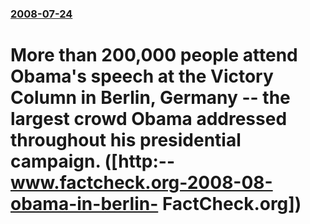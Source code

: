 ### [2008-07-24](/news/2008/07/24/index.md)

#  More than 200,000 people attend Obama's speech at the Victory Column in Berlin, Germany -- the largest crowd Obama addressed throughout his presidential campaign. ([http:--www.factcheck.org-2008-08-obama-in-berlin- FactCheck.org])



